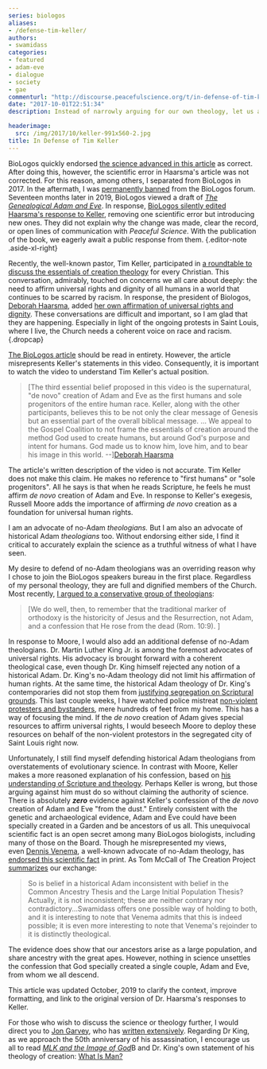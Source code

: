 ```yaml
---
series: biologos
aliases:
- /defense-tim-keller/
authors:
- swamidass
categories:
- featured
- adam-eve
- dialogue
- society
- gae
commenturl: "http://discourse.peacefulscience.org/t/in-defense-of-tim-keller/8403"
date: "2017-10-01T22:51:34"
description: Instead of narrowly arguing for our own theology, let us all advocate for truthful accounts of science and the full diversity of the Church. Peace.

headerimage:
  src: /img/2017/10/keller-991x560-2.jpg
title: In Defense of Tim Keller
---
```


BioLogos quickly endorsed [the science advanced in this article](https://peacefulscience.org/genealogical-rapprochement/) as correct. After doing this, however, the scientific error in Haarsma's article was not corrected. For this reason, among others, I separated from BioLogos in 2017. In the aftermath, I was [permanently banned](https://discourse.biologos.org/t/a-flawed-mirror-a-response-to-the-book-theistic-evolution/38357/9) from the BioLogos forum. Seventeen months later in 2019, BioLogos viewed a draft of *[The Genealogical Adam and Eve](http://peacefulscience.org/genealogical-adam-eve)*. In response, [BioLogos silently edited Haarsma's response to Keller](https://discourse.peacefulscience.org/t/biologos-edits-their-response-to-keller/4798), removing one scientific error but introducing new ones. They did not explain why the change was made, clear the record, or open lines of communication with *Peaceful Science*. With the publication of the book, we eagerly await a public response from them.
{.editor-note .aside-xl-right}

Recently, the well-known pastor, Tim Keller, participated in [a roundtable to discuss the essentials of creation theology](https://www.thegospelcoalition.org/article/keller-moore-duncan-non-negotiable-beliefs-about-creation) for every Christian. This conversation, admirably, touched on concerns we all care about deeply: the need to affirm universal rights and dignity of all humans in a world that continues to be scarred by racism. In response, the president of Biologos, [Deborah Haarsma](https://discourse.biologos.org/u/deborahhaarsma), added [her own affirmation of universal rights and dignity](http://biologos.org/blogs/deborah-haarsma-the-presidents-notebook/essentials-of-creation-a-response-to-the-gospel-coalition). These conversations are difficult and important, so I am glad that they are happening. Especially in light of the ongoing protests in Saint Louis, where I live, the Church needs a coherent voice on race and racism.
{.dropcap}

[The BioLogos article](https://discourse.peacefulscience.org/t/biologos-edits-their-response-to-keller/4798) should be read in entirety. However, the article misrepresents Keller's statements in this video. Consequently, it is important to watch the video to understand Tim Keller's actual position.

> [The third essential belief proposed in this video is the supernatural, "de novo" creation of Adam and Eve as the first humans and sole progenitors of the entire human race. Keller, along with the other participants, believes this to be not only the clear message of Genesis but an essential part of the overall biblical message. ... We appeal to the Gospel Coalition to not frame the essentials of creation around the method God used to create humans, but around God's purpose and intent for humans. God made us to know him, love him, and to bear his image in this world. --][Deborah Haarsma](https://discourse.biologos.org/u/deborahhaarsma)

The article's written description of the video is not accurate. Tim Keller does not make this claim. He makes no reference to "first humans" or "sole progenitors". All he says is that when he reads Scripture, he feels he must affirm *de novo* creation of Adam and Eve. In response to Keller's exegesis, Russell Moore adds the importance of affirming *de novo* creation as a foundation for universal human rights.

I am an advocate of no-Adam *theologians.* But I am also an advocate of historical Adam *theologians* too. Without endorsing either side, I find it critical to accurately explain the science as a truthful witness of what I have seen.

My desire to defend of no-Adam theologians was an overriding reason why I chose to join the BioLogos speakers bureau in the first place. Regardless of my personal theology, they are full and dignified members of the Church. Most recently, [I argued to a conservative group of theologians](http://henrycenter.tiu.edu/2017/06/a-genealogical-adam-and-eve-in-evolution/):

> [We do well, then, to remember that the traditional marker of orthodoxy is the historicity of Jesus and the Resurrection, not Adam, and a confession that He rose from the dead (Rom. 10:9). ]

In response to Moore, I would also add an additional defense of no-Adam theologians. Dr. Martin Luther King Jr. is among the foremost advocates of universal rights. His advocacy is brought forward with a coherent theological case, even though Dr. King himself rejected any notion of a historical Adam. Dr. King's no-Adam theology did not limit his affirmation of human rights. At the same time, the historical Adam theology of Dr. King's contemporaries did not stop them from [justifying segregation on Scriptural grounds](https://blogs.thegospelcoalition.org/evangelical-history/2016/07/26/is-segregation-scriptural-a-radio-address-from-bob-jones-on-easter-of-1960/). This last couple weeks, I have watched police mistreat [non-violent protesters and bystanders](https://m.riverfronttimes.com/foodblog/2017/09/20/chris-sommer-responds-after-police-union-puts-him-and-pi-pizzeria-on-blast), mere hundreds of feet from my home. This has a way of focusing the mind. If the *de novo* creation of Adam gives special resources to affirm universal rights, I would beseech Moore to deploy these resources on behalf of the non-violent protestors in the segregated city of Saint Louis right now.

Unfortunately, I still find myself defending historical Adam theologians from overstatements of evolutionary science. In contrast with Moore, Keller makes a more reasoned explanation of his confession, based on [his understanding of Scripture and theology](https://www.thegospelcoalition.org/article/sinned-in-a-literal-adam-raised-in-a-literal-christ). Perhaps Keller is wrong, but those arguing against him must do so without claiming the authority of science. There is absolutely ***zero*** evidence against Keller's confession of the *de novo* creation of Adam and Eve "from the dust." Entirely consistent with the genetic and archaeological evidence, Adam and Eve could have been specially created in a Garden and be ancestors of us all. This unequivocal scientific fact is an open secret among many BioLogos biologists, including many of those on the Board. Though he misrepresented my views, even [Dennis Venema](https://discourse.biologos.org/u/dennisvenema), a well-known advocate of no-Adam theology, has [endorsed this scientific fact](http://henrycenter.tiu.edu/2017/07/response-to-the-symposium-part-1/) in print. As Tom McCall of The Creation Project [summarizes](http://henrycenter.tiu.edu/2017/07/science-theology-charitable-discussion-a-symposium-recap/) our exchange:

> So is belief in a historical Adam inconsistent with belief in the Common Ancestry Thesis and the Large Initial Population Thesis? Actually, it is not inconsistent; these are neither contrary nor contradictory...Swamidass offers one possible way of holding to both, and it is interesting to note that Venema admits that this is indeed possible; it is even more interesting to note that Venema's rejoinder to it is distinctly theological.

The evidence does show that our ancestors arise as a large population, and share ancestry with the great apes. However, nothing in science unsettles the confession that God specially created a single couple, Adam and Eve, from whom we all descend.

<div class="editor-note">

This article was updated October, 2019 to clarify the context, improve formatting, and link to the original version of Dr. Haarsma's responses to Keller.

For those who wish to discuss the science or theology further, I would direct you to [Jon Garvey](https://discourse.biologos.org/u/jon_garvey), who has [written extensively](http://potiphar.jongarvey.co.uk/2017/08/25/hump-articles-on-genealogical-adam-hypothesis/). Regarding Dr King, as we approach the 50th anniversary of his assassination, I encourage us all to read [*MLK and the Image of God*](https://www.amazon.com/Martin-Luther-King-Jr-Image/dp/0199843961)B and Dr. King's own statement of his theology of creation: [What Is Man?](http://kingencyclopedia.stanford.edu/primarydocuments/Vol6/11July1954WhatIsMan.pdf)

</div>
